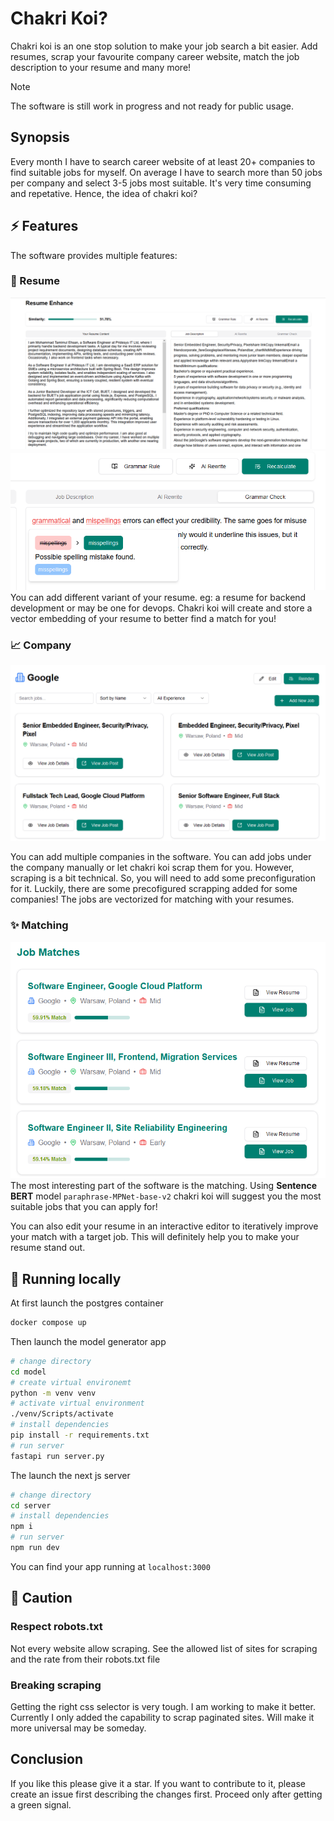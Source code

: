 # Chakri Koi?
Chakri koi is an one stop solution to make your job search a bit easier. Add resumes, scrap your favourite company career website, match the job description to your resume and many more!

> [!NOTE]
> The software is still work in progress and not ready for public usage.

## Synopsis
Every month I have to search career website of at least 20+ companies to find suitable jobs for myself. On average I have to search more than 50 jobs per company and select 3-5 jobs most suitable. It's very time consuming and repetative. Hence, the idea of chakri koi?

## ⚡️ Features

The software provides multiple features:

### 📝 Resume
![](assets/screenshot-similarity.png)
![](assets/screenshot-grammar.png)
You can add different variant of your resume. eg: a resume for backend development or may be one for devops. Chakri koi will create and store a vector embedding of your resume to better find a match for you!

### 📈 Company 

![](assets/screenshot-company-jobs.png)



You can add multiple companies in the software. You can add jobs under the company manually or let chakri koi scrap them for you. However, scraping is a bit technical. So, you will need to add some preconfiguration for it. Luckily, there are some precofigured scrapping added for some companies! The jobs are vectorized for matching with your resumes.

### ✨ Matching
![](assets/screenshot-job-match.png)
The most interesting part of the software is the matching. Using **Sentence BERT** model `paraphrase-MPNet-base-v2` chakri koi will suggest you the most suitable jobs that you can apply for! 

You can also edit your resume in an interactive editor to iteratively improve your match with a target job. This will definitely help you to make your resume stand out. 

## 🚀 Running locally

At first launch the postgres container
```bash
docker compose up
```
Then launch the model generator app
```bash
# change directory
cd model
# create virtual environemt
python -m venv venv
# activate virtual environment
./venv/Scripts/activate
# install dependencies
pip install -r requirements.txt
# run server
fastapi run server.py
```

The launch the next js server
```bash
# change directory
cd server
# install dependencies
npm i
# run server
npm run dev
```

You can find your app running at `localhost:3000`

## 🚨 Caution

### Respect robots.txt
Not every website allow scraping. See the allowed list of sites for scraping and the rate from their robots.txt file

### Breaking scraping
Getting the right css selector is very tough. I am working to make it better. Currently I only added the capability to scrap paginated sites. Will make it more universal may be someday.

## Conclusion
If you like this please give it a star. If you want to contribute to it, please create an issue first describing the changes first. Proceed only after getting a green signal. 